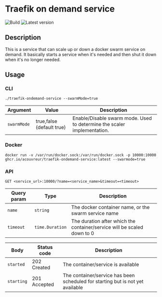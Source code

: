 # Traefik on demand service

![Build](https://github.com/acouvreur/traefik-ondemand-service/workflows/Build/badge.svg)
![Latest version](https://img.shields.io/github/v/tag/acouvreur/traefik-ondemand-service?sort=semver)

## Description

This is a service that can scale up or down a docker swarm service on demand.
It basically starts a service when it's needed and then shut it down when it's no longer needed.

## Usage

### CLI

`./traefik-ondemand-service --swarmMode=true`

| Argument    | Value             | Description                                                             |
| ----------- | ----------------- | ----------------------------------------------------------------------- |
| `swarmMode` | true,false (default true) | Enable/Disable swarm mode. Used to determine the scaler implementation. |

### Docker

`docker run -v /var/run/docker.sock:/var/run/docker.sock -p 10000:10000 ghcr.io/acouvreur/traefik-ondemand-service:latest --swarmode=true`

### API

```
GET <service_url>:10000/?name=<service_name>&timeout=<timeout>
```

| Query param | Type            | Description                                                             |
| ----------- | --------------- | ----------------------------------------------------------------------- |
| `name`      | `string`        | The docker container name, or the swarm service name                    |
| `timeout`   | `time.Duration` | The duration after which the container/service will be scaled down to 0 |

| Body       | Status code  | Description                                                                    |
| ---------- | ------------ | ------------------------------------------------------------------------------ |
| `started`  | 202 Created  | The container/service is available                                             |
| `starting` | 201 Accepted | The container/service has been scheduled for starting but is not yet available |
